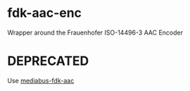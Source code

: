 # fdk-aac-enc
Wrapper around the Frauenhofer ISO-14496-3 AAC Encoder

# DEPRECATED
Use [mediabus-fdk-aac](http://github.com/sheyll/mediabus-fdk-aac)
